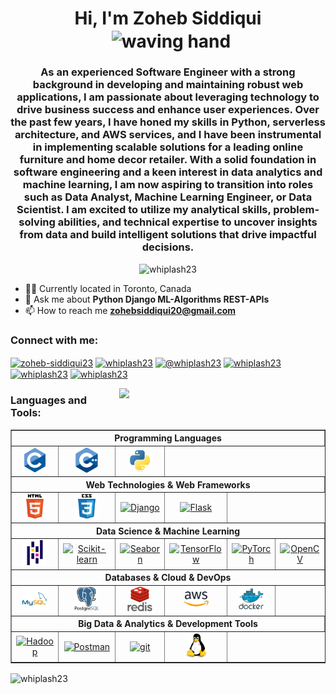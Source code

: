 <h1 align="center">
  Hi, I'm Zoheb Siddiqui
  <img src="https://media.giphy.com/media/dXkewidie4SLwZY87T/giphy.gif?cid=ecf05e47ta632esft3zx9iu5w2z7pms1rb9fz61hqecevzhl&ep=v1_stickers_search&rid=giphy.gif&ct=s" alt="waving hand" width="50" height="50" style="vertical-align: middle; margin-left: 10px;" />
</h1>

<h3 align="center">As an experienced Software Engineer with a strong background in developing and maintaining robust web applications, I am passionate about leveraging technology to drive business success and enhance user experiences. Over the past few years, I have honed my skills in Python, serverless architecture, and AWS services, and I have been instrumental in implementing scalable solutions for a leading online furniture and home decor retailer. With a solid foundation in software engineering and a keen interest in data analytics and machine learning, I am now aspiring to transition into roles such as Data Analyst, Machine Learning Engineer, or Data Scientist. I am excited to utilize my analytical skills, problem-solving abilities, and technical expertise to uncover insights from data and build intelligent solutions that drive impactful decisions.</h3>

<p align="center"> <img src="https://komarev.com/ghpvc/?username=whiplash23&label=Profile%20views&color=0e75b6&style=flat" alt="whiplash23" /> </p>

- 👨‍💻 Currently located in
Toronto, Canada 
- 💬 Ask me about
**Python Django ML-Algorithms REST-APIs** 
- 📫 How to reach me
**zohebsiddiqui20@gmail.com**


<h3 align="left">Connect with me:</h3>
<p align="left">
<a href="https://linkedin.com/in/zoheb-siddiqui23" target="blank"><img align="center" src="https://raw.githubusercontent.com/rahuldkjain/github-profile-readme-generator/master/src/images/icons/Social/linked-in-alt.svg" alt="zoheb-siddiqui23" height="30" width="40" /></a>
<a href="https://kaggle.com/whiplash23" target="blank"><img align="center" src="https://raw.githubusercontent.com/rahuldkjain/github-profile-readme-generator/master/src/images/icons/Social/kaggle.svg" alt="whiplash23" height="30" width="40" /></a>
<a href="https://medium.com/@whiplash23" target="blank"><img align="center" src="https://raw.githubusercontent.com/rahuldkjain/github-profile-readme-generator/master/src/images/icons/Social/medium.svg" alt="@whiplash23" height="30" width="40" /></a>
<a href="https://www.leetcode.com/whiplash23" target="blank"><img align="center" src="https://raw.githubusercontent.com/rahuldkjain/github-profile-readme-generator/master/src/images/icons/Social/leet-code.svg" alt="whiplash23" height="30" width="40" /></a>
<a href="https://www.hackerearth.com/whiplash23" target="blank"><img align="center" src="https://raw.githubusercontent.com/rahuldkjain/github-profile-readme-generator/master/src/images/icons/Social/hackerearth.svg" alt="whiplash23" height="30" width="40" /></a>
<a href="https://auth.geeksforgeeks.org/user/whiplash23" target="blank"><img align="center" src="https://raw.githubusercontent.com/rahuldkjain/github-profile-readme-generator/master/src/images/icons/Social/geeks-for-geeks.svg" alt="whiplash23" height="30" width="40" /></a>
</p>

<img align='right' src="https://media.giphy.com/media/2FnHdzvCGqJRajbTnB/giphy.gif" width="330">
<h3 align="left">Languages and Tools:</h3>

<table border="1" cellpadding="10" cellspacing="0" style="border-collapse: collapse; width: 100%;">
  <!-- Programming Languages -->
  <tr>
    <th colspan="6">Programming Languages</th>
  </tr>
  <tr>
    <td style="text-align: center;">
      <a href="https://www.cprogramming.com/" target="_blank" rel="noreferrer">
        <img src="https://raw.githubusercontent.com/devicons/devicon/master/icons/c/c-original.svg" alt="C" width="40" height="40"/>
      </a>
    </td>
    <td style="text-align: center;">
      <a href="https://www.w3schools.com/cpp/" target="_blank" rel="noreferrer">
        <img src="https://raw.githubusercontent.com/devicons/devicon/master/icons/cplusplus/cplusplus-original.svg" alt="C++" width="40" height="40"/>
      </a>
    </td>
    <td style="text-align: center;">
      <a href="https://www.python.org" target="_blank" rel="noreferrer">
        <img src="https://raw.githubusercontent.com/devicons/devicon/master/icons/python/python-original.svg" alt="Python" width="40" height="40"/>
      </a>
    </td>
  </tr>

  <!-- Web Technologies & Web Frameworks Combined -->
  <tr>
    <th colspan="6">Web Technologies & Web Frameworks</th>
  </tr>
  <tr>
    <td style="text-align: center;">
      <a href="https://www.w3.org/html/" target="_blank" rel="noreferrer">
        <img src="https://raw.githubusercontent.com/devicons/devicon/master/icons/html5/html5-original-wordmark.svg" alt="HTML5" width="40" height="40"/>
      </a>
    </td>
    <td style="text-align: center;">
      <a href="https://www.w3schools.com/css/" target="_blank" rel="noreferrer">
        <img src="https://raw.githubusercontent.com/devicons/devicon/master/icons/css3/css3-original-wordmark.svg" alt="CSS3" width="40" height="40"/>
      </a>
    </td>
    <td style="text-align: center;">
      <a href="https://www.djangoproject.com/" target="_blank" rel="noreferrer">
        <img src="https://cdn.worldvectorlogo.com/logos/django.svg" alt="Django" width="40" height="40"/>
      </a>
    </td>
    <td style="text-align: center;">
      <a href="https://flask.palletsprojects.com/" target="_blank" rel="noreferrer">
        <img src="https://www.vectorlogo.zone/logos/pocoo_flask/pocoo_flask-icon.svg" alt="Flask" width="40" height="40"/>
      </a>
    </td>
  </tr>

  <!-- Data Science & Machine Learning -->
  <tr>
    <th colspan="6">Data Science & Machine Learning</th>
  </tr>
  <tr>
    <td style="text-align: center;">
      <a href="https://pandas.pydata.org/" target="_blank" rel="noreferrer">
        <img src="https://raw.githubusercontent.com/devicons/devicon/2ae2a900d2f041da66e950e4d48052658d850630/icons/pandas/pandas-original.svg" alt="Pandas" width="40" height="40"/>
      </a>
    </td>
    <td style="text-align: center;">
      <a href="https://scikit-learn.org/" target="_blank" rel="noreferrer">
        <img src="https://upload.wikimedia.org/wikipedia/commons/0/05/Scikit_learn_logo_small.svg" alt="Scikit-learn" width="40" height="40"/>
      </a>
    </td>
    <td style="text-align: center;">
      <a href="https://seaborn.pydata.org/" target="_blank" rel="noreferrer">
        <img src="https://seaborn.pydata.org/_images/logo-mark-lightbg.svg" alt="Seaborn" width="40" height="40"/>
      </a>
    </td>
    <td style="text-align: center;">
      <a href="https://www.tensorflow.org" target="_blank" rel="noreferrer">
        <img src="https://www.vectorlogo.zone/logos/tensorflow/tensorflow-icon.svg" alt="TensorFlow" width="40" height="40"/>
      </a>
    </td>
    <td style="text-align: center;">
      <a href="https://pytorch.org/" target="_blank" rel="noreferrer">
        <img src="https://www.vectorlogo.zone/logos/pytorch/pytorch-icon.svg" alt="PyTorch" width="40" height="40"/>
      </a>
    </td>
    <td style="text-align: center;">
      <a href="https://opencv.org/" target="_blank" rel="noreferrer">
        <img src="https://www.vectorlogo.zone/logos/opencv/opencv-icon.svg" alt="OpenCV" width="40" height="40"/>
      </a>
    </td>
  </tr>

  <!-- Databases & Cloud/DevOps Combined -->
  <tr>
    <th colspan="6">Databases & Cloud & DevOps</th>
  </tr>
  <tr>
    <td style="text-align: center;">
      <a href="https://www.mysql.com/" target="_blank" rel="noreferrer">
        <img src="https://raw.githubusercontent.com/devicons/devicon/master/icons/mysql/mysql-original-wordmark.svg" alt="MySQL" width="40" height="40"/>
      </a>
    </td>
    <td style="text-align: center;">
      <a href="https://www.postgresql.org" target="_blank" rel="noreferrer">
        <img src="https://raw.githubusercontent.com/devicons/devicon/master/icons/postgresql/postgresql-original-wordmark.svg" alt="PostgreSQL" width="40" height="40"/>
      </a>
    </td>
    <td style="text-align: center;">
      <a href="https://redis.io" target="_blank" rel="noreferrer">
        <img src="https://raw.githubusercontent.com/devicons/devicon/master/icons/redis/redis-original-wordmark.svg" alt="Redis" width="40" height="40"/>
      </a>
    </td>
    <td style="text-align: center;">
      <a href="https://aws.amazon.com" target="_blank" rel="noreferrer">
        <img src="https://raw.githubusercontent.com/devicons/devicon/master/icons/amazonwebservices/amazonwebservices-original-wordmark.svg" alt="AWS" width="40" height="40"/>
      </a>
    </td>
    <td style="text-align: center;">
      <a href="https://www.docker.com/" target="_blank" rel="noreferrer">
        <img src="https://raw.githubusercontent.com/devicons/devicon/master/icons/docker/docker-original-wordmark.svg" alt="Docker" width="40" height="40"/>
      </a>
    </td>
  </tr>

  <!-- Big Data & Analytics & Development Tools Combined -->
  <tr>
    <th colspan="6">Big Data & Analytics & Development Tools</th>
  </tr>
  <tr>
    <td style="text-align: center;">
      <a href="https://hadoop.apache.org/" target="_blank" rel="noreferrer">
        <img src="https://www.vectorlogo.zone/logos/apache_hadoop/apache_hadoop-icon.svg" alt="Hadoop" width="40" height="40"/>
      </a>
    </td>
    <td style="text-align: center;">
      <a href="https://postman.com" target="_blank" rel="noreferrer">
        <img src="https://www.vectorlogo.zone/logos/getpostman/getpostman-icon.svg" alt="Postman" width="40" height="40"/>
      </a>
    </td>
    <td style="text-align: center;">
      <a href="https://git-scm.com/" target="_blank" rel="noreferrer">
        <img src="https://www.vectorlogo.zone/logos/git-scm/git-scm-icon.svg" alt="git" width="40" height="40"/>
      </a>
    </td>
    <td style="text-align: center;">
      <a href="https://www.linux.org/" target="_blank" rel="noreferrer">
        <img src="https://raw.githubusercontent.com/devicons/devicon/master/icons/linux/linux-original.svg" alt="linux" width="40" height="40"/>
      </a>
    </td>
  </tr>
</table>

<p><img align="center" src="https://github-readme-stats.vercel.app/api/top-langs?username=whiplash23&show_icons=true&locale=en&layout=compact" alt="whiplash23" /></p>
